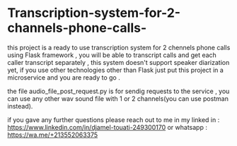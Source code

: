 # Transcription-system-for-2-channels-phone-calls-
this project is a ready to use transcription system for 2 chennels phone calls using Flask framework , you will be able to transcript calls and get each caller transcript separately , this system doesn't support speaker diarization yet, if you use other technologies other than Flask just put this project in a microservice and you are ready to go .

the file audio_file_post_request.py is for sendig requests to the service , you can use any other wav sound file with 1 or 2 channels(you can use postman instead).

if you gave any further questions please reach out to me in my linked in : https://www.linkedin.com/in/djamel-touati-249300170 or whatsapp : https://wa.me/+213552063375
